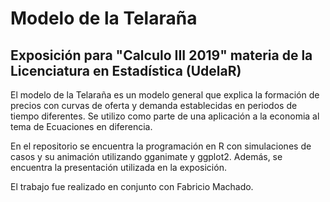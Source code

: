 # Modelo de la Telaraña
## Exposición para "Calculo III 2019" materia de la Licenciatura en Estadística (UdelaR) 

El modelo de la Telaraña es un modelo general que explica la formación de precios con curvas de oferta y demanda establecidas en periodos de tiempo diferentes.
Se utilizo como parte de una aplicación a la economia al tema de Ecuaciones en diferencia. 

En el repositorio se encuentra la programación en R con simulaciones de casos y su animación utilizando gganimate y ggplot2. Además, se encuentra la presentación utilizada en la exposición.

El trabajo fue realizado en conjunto con Fabricio Machado.
